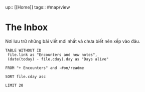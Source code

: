 up:: [[Home]]
tags:: #map/view

# The Inbox
Nơi lưu trữ những bài viết mới nhất và chưa biết nên xếp vào đâu.

``` dataview
TABLE WITHOUT ID
 file.link as "Encounters and new notes",
 (date(today) - file.cday).day as "Days alive"

FROM "+ Encounters" and -#on/readme 

SORT file.cday asc

LIMIT 20
```
